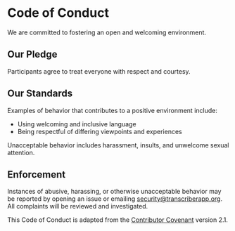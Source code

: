 # Code of Conduct

We are committed to fostering an open and welcoming environment.

## Our Pledge
Participants agree to treat everyone with respect and courtesy.

## Our Standards
Examples of behavior that contributes to a positive environment include:
- Using welcoming and inclusive language
- Being respectful of differing viewpoints and experiences

Unacceptable behavior includes harassment, insults, and unwelcome sexual attention.

## Enforcement
Instances of abusive, harassing, or otherwise unacceptable behavior may be reported by opening an issue or emailing security@transcriberapp.org. All complaints will be reviewed and investigated.

This Code of Conduct is adapted from the [Contributor Covenant](https://www.contributor-covenant.org) version 2.1.

